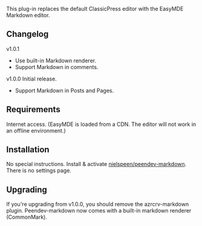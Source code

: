 This plug-in replaces the default ClassicPress editor with the EasyMDE Markdown editor.

## Changelog

v1.0.1 
 * Use built-in Markdown renderer.
 * Support Markdown in comments.
 
v1.0.0 Initial release.
 * Support Markdown in Posts and Pages.

## Requirements

Internet access. (EasyMDE is loaded from a CDN. The editor will not work in an offline environment.)

## Installation

No special instructions. Install & activate [nielspeen/peendev-markdown](https://github.com/nielspeen/peendev-markdown/releases). There is no settings page.

## Upgrading

If you're upgrading from v1.0.0, you should remove the azrcrv-markdown plugin. Peendev-markdown now comes with a built-in markdown renderer (CommonMark).
